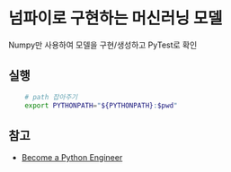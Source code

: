 # 넘파이로 구현하는 머신러닝 모델

Numpy만 사용하여 모델을 구현/생성하고 PyTest로 확인

## 실행 

```bash
    # path 잡아주기 
    export PYTHONPATH="${PYTHONPATH}:$pwd"
```

## 참고

- [Become a Python Engineer](https://www.python-engineer.com/courses/mlfromscratch/)
